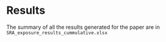 # Results

The summary of all the results generated for the paper are in `SRA_exposure_results_cummulative.xlsx`
